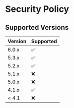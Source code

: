 # Security Policy

## Supported Versions

| Version | Supported          |
| ------- | ------------------ |
| 6.0.x   | :white_check_mark: |
| 5.3.x   | :white_check_mark: |
| 5.2.x   | :white_check_mark: |
| 5.1.x   | :x:                |
| 5.0.x   | :x:                |
| 4.1.x   | :white_check_mark: |
| < 4.1   | :x:                |
